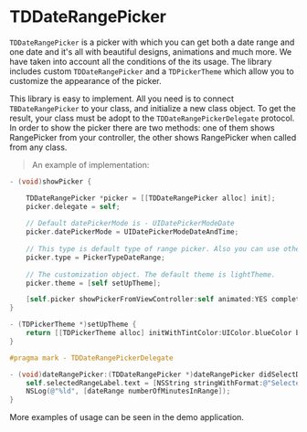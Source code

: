 # TDDateRangePicker

`TDDateRangePicker` is a picker with which you can get both a date range and one date and it's all with beautiful designs, animations and much more.
We have taken into account all the conditions of the its usage.
The library includes custom `TDDateRangePicker` and a `TDPickerTheme` which allow you to customize the appearance of the picker.

This library is easy to implement. All you need is to connect `TBDateRangePicker` to your class, and initialize a new class object. To get the result, your class must be adopt to the `TDDateRangePickerDelegate` protocol.
In order to show the picker there are two methods: one of them shows RangePicker from your controller, the other shows RangePicker when called from any class.

>An example of implementation:

```objective-c
- (void)showPicker {

    TDDateRangePicker *picker = [[TDDateRangePicker alloc] init];
    picker.delegate = self;
    
    // Default datePickerMode is - UIDatePickerModeDate
    picker.datePickerMode = UIDatePickerModeDateAndTime;
    
    // This type is default type of range picker. Also you can use other type - PickerTypeOneDate
    picker.type = PickerTypeDateRange;
    
    // The customization object. The default theme is lightTheme.
    picker.theme = [self setUpTheme];

    [self.picker showPickerFromViewController:self animated:YES completion:^{ }];
}

- (TDPickerTheme *)setUpTheme {
    return [[TDPickerTheme alloc] initWithTintColor:UIColor.blueColor backgroundColor:UIColor.redColor datePickerTextColor:UIColor.blackColor backgroundDimmingColor:[UIColor.redColor colorWithAlphaComponent:0.6] titleColor:UIColor.blackColor subtitlesColor:UIColor.darkTextColor blurEffectStyle:UIBlurEffectStyleLight cornersRadius:16.];
}

#pragma mark - TDDateRangePickerDelegate

- (void)dateRangePicker:(TDDateRangePicker *)dateRangePicker didSelectDateRange:(TDDateRange *)dateRange {
    self.selectedRangeLabel.text = [NSString stringWithFormat:@"Selected range from date %@ - to date %@", [self.dateFormatter stringFromDate:dateRange.fromDate], [self.dateFormatter stringFromDate:dateRange.toDate]];
    NSLog(@"%ld", [dateRange numberOfMinutesInRange]);
}
```

More examples of usage can be seen in the demo application. 

